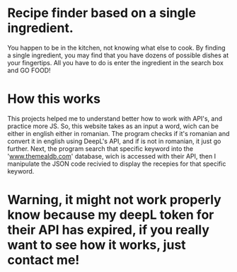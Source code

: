 # Recipe finder based on a single ingredient.

You happen to be in the kitchen, not knowing what else to cook. By finding a single ingredient, you may find that you have dozens of possible dishes at your fingertips. All you have to do is enter the ingredient in the search box and GO FOOD!

# How this works

This projects helped me to understand better how to work with API's, and practice more JS. So, this website takes as an input a word, wich can be either in english either in romanian. The program checks if it's romanian and convert it in english using DeepL's API, and if is not in romanian, it just go further. Next, the program search that specific keyword into the 'www.themealdb.com' database, wich is accessed with their API,  then I manipulate the JSON code recivied to display the recepies for that specific keyword.

# Warning, it might not work properly know because my deepL token for their API has expired, if you really want to see how it works, just contact me!
